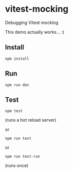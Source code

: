 # vitest-mocking
Debugging Vitest mocking

This demo actually works... :)

## Install

```shell
npm install
```

## Run

```shell
npm run dev
```

## Test

```shell
npm test
```
(runs a hot reload server)

or

```shell
npm run test
```

or

```shell
npm run test-run
```
(runs once)